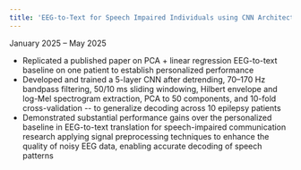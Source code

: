 ```yaml
---
title: 'EEG-to-Text for Speech Impaired Individuals using CNN Architecture (Course – Neural Networks)'
---
```

January 2025 – May 2025

- Replicated a published paper on PCA + linear regression EEG-to-text baseline on one patient to establish personalized performance  
- Developed and trained a 5-layer CNN after detrending, 70–170 Hz bandpass filtering, 50/10 ms sliding windowing, Hilbert envelope and log-Mel spectrogram extraction, PCA to 50 components, and 10-fold cross-validation -- to generalize decoding across 10 epilepsy patients  
- Demonstrated substantial performance gains over the personalized baseline in EEG-to-text translation for speech-impaired communication research applying signal preprocessing techniques to enhance the quality of noisy EEG data, enabling accurate decoding of speech patterns  
